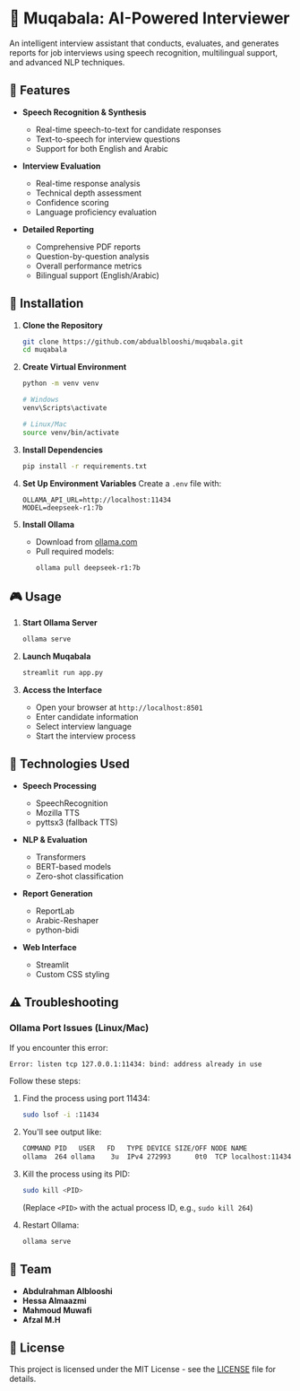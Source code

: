 # 🎯 Muqabala: AI-Powered Interviewer

An intelligent interview assistant that conducts, evaluates, and generates reports for job interviews using speech recognition, multilingual support, and advanced NLP techniques.

## 🌟 Features

- **Speech Recognition & Synthesis**

  - Real-time speech-to-text for candidate responses
  - Text-to-speech for interview questions
  - Support for both English and Arabic

- **Interview Evaluation**

  - Real-time response analysis
  - Technical depth assessment
  - Confidence scoring
  - Language proficiency evaluation

- **Detailed Reporting**
  - Comprehensive PDF reports
  - Question-by-question analysis
  - Overall performance metrics
  - Bilingual support (English/Arabic)

## 🚀 Installation

1. **Clone the Repository**

   ```bash
   git clone https://github.com/abdualblooshi/muqabala.git
   cd muqabala
   ```

2. **Create Virtual Environment**

   ```bash
   python -m venv venv

   # Windows
   venv\Scripts\activate

   # Linux/Mac
   source venv/bin/activate
   ```

3. **Install Dependencies**

   ```bash
   pip install -r requirements.txt
   ```

4. **Set Up Environment Variables**
   Create a `.env` file with:

   ```
   OLLAMA_API_URL=http://localhost:11434
   MODEL=deepseek-r1:7b
   ```

5. **Install Ollama**
   - Download from [ollama.com](https://ollama.com)
   - Pull required models:
     ```bash
     ollama pull deepseek-r1:7b
     ```

## 🎮 Usage

1. **Start Ollama Server**

   ```bash
   ollama serve
   ```

2. **Launch Muqabala**

   ```bash
   streamlit run app.py
   ```

3. **Access the Interface**
   - Open your browser at `http://localhost:8501`
   - Enter candidate information
   - Select interview language
   - Start the interview process

## 🔧 Technologies Used

- **Speech Processing**

  - SpeechRecognition
  - Mozilla TTS
  - pyttsx3 (fallback TTS)

- **NLP & Evaluation**

  - Transformers
  - BERT-based models
  - Zero-shot classification

- **Report Generation**

  - ReportLab
  - Arabic-Reshaper
  - python-bidi

- **Web Interface**
  - Streamlit
  - Custom CSS styling

## ⚠️ Troubleshooting

### Ollama Port Issues (Linux/Mac)

If you encounter this error:

```bash
Error: listen tcp 127.0.0.1:11434: bind: address already in use
```

Follow these steps:

1. Find the process using port 11434:

   ```bash
   sudo lsof -i :11434
   ```

2. You'll see output like:

   ```bash
   COMMAND PID   USER   FD   TYPE DEVICE SIZE/OFF NODE NAME
   ollama  264 ollama    3u  IPv4 272993      0t0  TCP localhost:11434 (LISTEN)
   ```

3. Kill the process using its PID:

   ```bash
   sudo kill <PID>
   ```

   (Replace `<PID>` with the actual process ID, e.g., `sudo kill 264`)

4. Restart Ollama:
   ```bash
   ollama serve
   ```

## 👥 Team

- **Abdulrahman Alblooshi**
- **Hessa Almaazmi**
- **Mahmoud Muwafi**
- **Afzal M.H**

## 📝 License

This project is licensed under the MIT License - see the [LICENSE](LICENSE) file for details.
